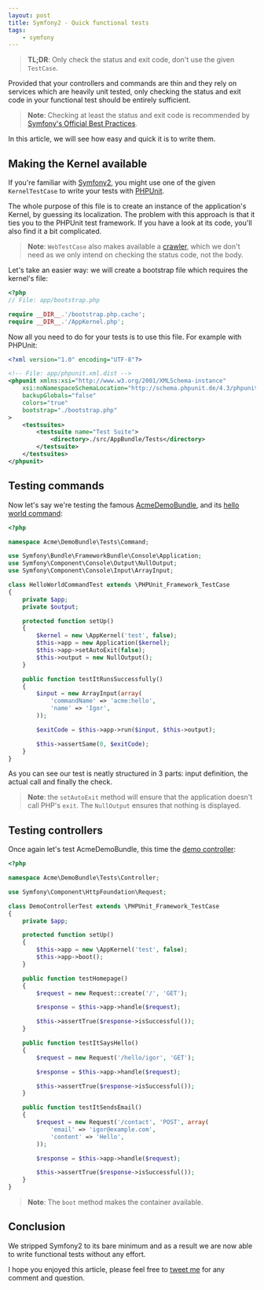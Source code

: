 ```yaml
---
layout: post
title: Symfony2 - Quick functional tests
tags:
    - symfony
---
```


> **TL;DR**: Only check the status and exit code, don't use the given `TestCase`.

Provided that your controllers and commands are thin and they rely on services
which are heavily unit tested, only checking the status and exit code in your
functional test should be entirely sufficient.

> **Note**: Checking at least the status and exit code is recommended by
> [Symfony's Official Best Practices](http://symfony.com/doc/current/best_practices/tests.html#functional-tests).

In this article, we will see how easy and quick it is to write them.

## Making the Kernel available

If you're familiar with [Symfony2](http://symfony.com), you might use one of
the given `KernelTestCase` to write your tests with [PHPUnit](http://phpunit.de).

The whole purpose of this file is to create an instance of the application's
Kernel, by guessing its localization. The problem with this approach is that it
ties you to the PHPUnit test framework. If you have a look at its code, you'll
also find it a bit complicated.

> **Note**: `WebTestCase` also makes available a [crawler](http://symfony.com/doc/current/book/testing.html#functional-tests),
> which we don't need as we only intend on checking the status code, not the body.

Let's take an easier way: we will create a bootstrap file which requires the
kernel's file:

```php
<?php
// File: app/bootstrap.php

require __DIR__.'/bootstrap.php.cache';
require __DIR__.'/AppKernel.php';
```

Now all you need to do for your tests is to use this file. For example with
PHPUnit:

```xml
<?xml version="1.0" encoding="UTF-8"?>

<!-- File: app/phpunit.xml.dist -->
<phpunit xmlns:xsi="http://www.w3.org/2001/XMLSchema-instance"
    xsi:noNamespaceSchemaLocation="http://schema.phpunit.de/4.3/phpunit.xsd"
    backupGlobals="false"
    colors="true"
    bootstrap="./bootstrap.php"
>
    <testsuites>
        <testsuite name="Test Suite">
            <directory>./src/AppBundle/Tests</directory>
        </testsuite>
    </testsuites>
</phpunit>
```

## Testing commands

Now let's say we're testing the famous [AcmeDemoBundle](https://github.com/sensiolabs/SensioDistributionBundle/tree/master/Resources/skeleton/acme-demo-bundle/Acme/DemoBundle),
and its [hello world command](https://github.com/sensiolabs/SensioDistributionBundle/blob/master/Resources/skeleton/acme-demo-bundle/Acme/DemoBundle/Command/HelloWorldCommand.php):

```php
<?php

namespace Acme\DemoBundle\Tests\Command;

use Symfony\Bundle\FrameworkBundle\Console\Application;
use Symfony\Component\Console\Output\NullOutput;
use Symfony\Component\Console\Input\ArrayInput;

class HelloWorldCommandTest extends \PHPUnit_Framework_TestCase
{
    private $app;
    private $output;

    protected function setUp()
    {
        $kernel = new \AppKernel('test', false);
        $this->app = new Application($kernel);
        $this->app->setAutoExit(false);
        $this->output = new NullOutput();
    }

    public function testItRunsSuccessfully()
    {
        $input = new ArrayInput(array(
            'commandName' => 'acme:hello',
            'name' => 'Igor',
        ));

        $exitCode = $this->app->run($input, $this->output);

        $this->assertSame(0, $exitCode);
    }
}
```

As you can see our test is neatly structured in 3 parts: input definition, the
actual call and finally the check.

> **Note**: the `setAutoExit` method will ensure that the application doesn't
> call PHP's `exit`. The `NullOutput` ensures that nothing is displayed.

## Testing controllers

Once again let's test AcmeDemoBundle, this time the [demo controller](https://github.com/sensiolabs/SensioDistributionBundle/blob/master/Resources/skeleton/acme-demo-bundle/Acme/DemoBundle/Controller/DemoController.php):

```php
<?php

namespace Acme\DemoBundle\Tests\Controller;

use Symfony\Component\HttpFoundation\Request;

class DemoControllerTest extends \PHPUnit_Framework_TestCase
{
    private $app;

    protected function setUp()
    {
        $this->app = new \AppKernel('test', false);
        $this->app->boot();
    }

    public function testHomepage()
    {
        $request = new Request::create('/', 'GET');

        $response = $this->app->handle($request);

        $this->assertTrue($response->isSuccessful());
    }

    public function testItSaysHello()
    {
        $request = new Request('/hello/igor', 'GET');

        $response = $this->app->handle($request);

        $this->assertTrue($response->isSuccessful());
    }

    public function testItSendsEmail()
    {
        $request = new Request('/contact', 'POST', array(
            'email' => 'igor@example.com',
            'content' => 'Hello',
        ));

        $response = $this->app->handle($request);

        $this->assertTrue($response->isSuccessful());
    }
}
```

> **Note**: The `boot` method makes the container available.

## Conclusion

We stripped Symfony2 to its bare minimum and as a result we are now able to
write functional tests without any effort.

I hope you enjoyed this article, please feel free to
[tweet me](https://twitter.com/epiloic) for any comment and question.
